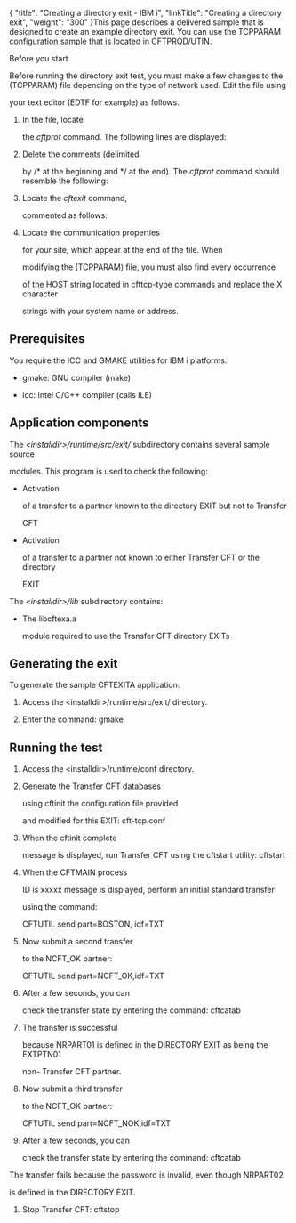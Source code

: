 {
    "title": "Creating  a directory exit - IBM i",
    "linkTitle": "Creating a directory exit",
    "weight": "300"
}This page describes a delivered sample that is designed to create an example directory exit. You can use the TCPPARAM configuration sample that is located in CFTPROD/UTIN.

Before you start

Before running the directory exit test, you must make a few changes to the (TCPPARAM) file depending on the type of network used. Edit the file using
your text editor (EDTF for example) as follows.

1.  In the file, locate
    the *cftprot* command. The following lines are displayed:
2.  Delete the comments (delimited
    by /\* at the beginning and \*/ at the end). The *cftprot* command should resemble the following:
3.  Locate the *cftexit* command,
    commented as follows:
4.  Locate the communication properties
    for your site, which appear at the end of the file. When
    modifying the (TCPPARAM) file, you must also find every occurrence
    of the HOST string located in cfttcp-type commands and replace the X character
    strings with your system name or address.

## Prerequisites

You require the ICC and GMAKE utilities for IBM i platforms:

-   gmake: GNU compiler (make)
-   icc: Intel C/C++ compiler (calls ILE)

## Application components

The *&lt;installdir>/runtime/src/exit/* subdirectory contains several sample source
modules. This program is used to check the following:

-   Activation
    of a transfer to a partner known to the directory EXIT but not to Transfer
    CFT
-   Activation
    of a transfer to a partner not known to either Transfer CFT or the directory
    EXIT

The *&lt;installdir>/lib* subdirectory contains:

-   The libcftexa.a
    module required to use the Transfer CFT directory EXITs

## Generating the exit

To generate the sample CFTEXITA application:

1.  Access the &lt;installdir>/runtime/src/exit/ directory.
2.  Enter the command: gmake

## Running the test

1.  Access the &lt;installdir>/runtime/conf directory.
2.  Generate the Transfer CFT databases
    using cftinit the configuration file provided
    and modified for this EXIT: cft-tcp.conf
3.  When the cftinit complete
    message is displayed, run Transfer CFT using the cftstart utility: cftstart
4.  When the CFTMAIN process
    ID is xxxxx message is displayed, perform an initial standard transfer
    using the command:  
    CFTUTIL send part=BOSTON, idf=TXT
5.  Now submit a second transfer
    to the NCFT\_OK partner:  
    CFTUTIL send part=NCFT\_OK,idf=TXT
6.  After a few seconds, you can
    check the transfer state by entering the command: cftcatab
7.  The transfer is successful
    because NRPART01 is defined in the DIRECTORY EXIT as being the EXTPTN01
    non- Transfer CFT partner.
8.  Now submit a third transfer
    to the NCFT\_OK partner:  
    CFTUTIL send part=NCFT\_NOK,idf=TXT
9.  After a few seconds, you can
    check the transfer state by entering the command: cftcatab

The transfer fails because the password is invalid, even though NRPART02
is defined in the DIRECTORY EXIT.

1.  Stop Transfer CFT: cftstop
